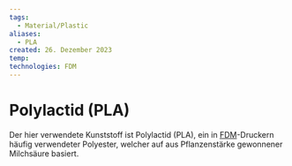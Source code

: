 ```yaml
---
tags:
  - Material/Plastic
aliases:
  - PLA
created: 26. Dezember 2023
temp: 
technologies: FDM
---
```


# Polylactid (PLA)

Der hier verwendete Kunststoff ist Polylactid (PLA), ein in [FDM](FDM.md)-Druckern häufig verwendeter Polyester, welcher auf aus Pflanzenstärke gewonnener Milchsäure basiert.
